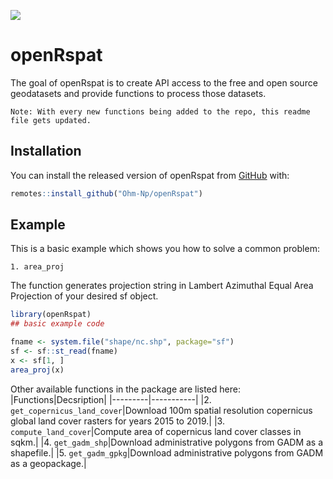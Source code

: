 ![](https://komarev.com/ghpvc/?username=Ohm-Np)
# openRspat

<!-- badges: start -->
<!-- badges: end -->

The goal of openRspat is to create API access to the free and open source geodatasets and provide functions to process those datasets.

`Note: With every new functions being added to the repo, this readme file gets updated.`

## Installation

You can install the released version of openRspat from [GitHub](https://github.com/) with:

``` r
remotes::install_github("Ohm-Np/openRspat")
```

## Example

This is a basic example which shows you how to solve a common problem:

`1. area_proj`

The function generates projection string in Lambert Azimuthal Equal Area Projection of your desired sf object.
``` r
library(openRspat)
## basic example code

fname <- system.file("shape/nc.shp", package="sf")
sf <- sf::st_read(fname)
x <- sf[1, ]
area_proj(x)
```
Other available functions in the package are listed here:
|Functions|Decsription|
|---------|-----------|
|2. `get_copernicus_land_cover`|Download 100m spatial resolution copernicus global land cover rasters for years 2015 to 2019.|
|3. `compute_land_cover`|Compute area of copernicus land cover classes in sqkm.|
|4. `get_gadm_shp`|Download administrative polygons from GADM as a shapefile.|
|5. `get_gadm_gpkg`|Download administrative polygons from GADM as a geopackage.|
